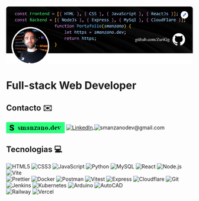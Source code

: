 ![Banner de ZuriGg](BannerGitHub.png)

# Full-stack Web Developer

## Contacto ✉️
<a href="https://smanzano.dev" target="_blank" style="text-decoration: none;">
  <img alt="smanzano.dev" src="./Boton smanzano.dev.png" style="vertical-align:middle; height: 30px; padding-left: 0px;" />
</a>
<a href="https://www.linkedin.com/in/sergio-manzano-esclapez/" target="_blank">
  <img alt="LinkedIn" src="https://img.shields.io/badge/linkedin-%230077B5.svg?&style=for-the-badge&logo=linkedin&logoColor=white" style="vertical-align:middle; height: 30px;" />
</a>
<a href="mailto:smanzanodev@gmail.com" target="_blank" style="text-decoration: none;">
  <img alt="smanzanodev@gmail.com" src="https://img.shields.io/badge/smanzanodev@gmail.com-%23D14836.svg?&style=for-the-badge&logo=gmail&logoColor=white" style="vertical-align:middle; height: 30px;" />
</a>

## Tecnologias 💻

![HTML5](https://img.shields.io/badge/html5-%23E34F26.svg?style=for-the-badge&logo=html5&logoColor=white)
![CSS3](https://img.shields.io/badge/css3-%231572B6.svg?style=for-the-badge&logo=css3&logoColor=white)
![JavaScript](https://img.shields.io/badge/javascript-%23323330.svg?style=for-the-badge&logo=javascript&logoColor=%23F7DF1E)
![Python](https://img.shields.io/badge/python-3670A0?style=for-the-badge&logo=python&logoColor=ffdd54)
![MySQL](https://img.shields.io/badge/mysql-%2300f.svg?style=for-the-badge&logo=mysql&logoColor=white)
![React](https://img.shields.io/badge/react-%2320232a.svg?style=for-the-badge&logo=react&logoColor=%2361DAFB)
![Node.js](https://img.shields.io/badge/Node.js-%2343853B.svg?style=for-the-badge&logo=node.js&logoColor=white)
![Vite](https://img.shields.io/badge/Vite-%23646CFF.svg?style=for-the-badge&logo=vite&logoColor=white)
<br/>
![Prettier](https://img.shields.io/badge/Prettier-%23F7B93E.svg?style=for-the-badge&logo=prettier&logoColor=black)
![Docker](https://img.shields.io/badge/Docker-%23007ACC.svg?style=for-the-badge&logo=docker&logoColor=white)
![Postman](https://img.shields.io/badge/Postman-%23FF6C37.svg?style=for-the-badge&logo=postman&logoColor=white)
![Vitest](https://img.shields.io/badge/Vitest-%232B2A32.svg?style=for-the-badge&logo=vitest&logoColor=brightgreen)
![Express](https://img.shields.io/badge/Express-%23404d59.svg?style=for-the-badge&logo=express&logoColor=white)
![Cloudflare](https://img.shields.io/badge/Cloudflare-%23000000.svg?style=for-the-badge&logo=cloudflare&logoColor=orange)
![Git](https://img.shields.io/badge/Git-%23F05032.svg?style=for-the-badge&logo=git&logoColor=white)
<br/>
![Jenkins](https://img.shields.io/badge/Jenkins-%23D24939.svg?style=for-the-badge&logo=jenkins&logoColor=white)
![Kubernetes](https://img.shields.io/badge/Kubernetes-%2334D7FD.svg?style=for-the-badge&logo=kubernetes&logoColor=white)
![Arduino](https://img.shields.io/badge/Arduino-%23007ACC.svg?style=for-the-badge&logo=arduino&logoColor=white)
![AutoCAD](https://img.shields.io/badge/AutoCAD-%23E62F3F.svg?style=for-the-badge&logo=autocad&logoColor=white)
<br/>
![Railway](https://img.shields.io/badge/Railway-%23000000.svg?style=for-the-badge&logo=railway&logoColor=white)
![Vercel](https://img.shields.io/badge/Vercel-%23000000.svg?style=for-the-badge&logo=vercel&logoColor=white)



